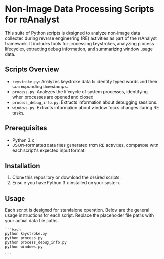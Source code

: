 # Non-Image Data Processing Scripts for reAnalyst

This suite of Python scripts is designed to analyze non-image data collected during reverse engineering (RE) activities as part of the reAnalyst framework. It includes tools for processing keystrokes, analyzing process lifecycles, extracting debug information, and summarizing window usage data.

## Scripts Overview

- `keystroke.py`: Analyzes keystroke data to identify typed words and their corresponding timestamps.
- `process.py`: Analyzes the lifecycle of system processes, identifying when processes are opened and closed.
- `process_debug_info.py`: Extracts information about debugging sessions.
- `windows.py`: Extracts information about window focus changes during RE tasks.

## Prerequisites

- Python 3.x
- JSON-formatted data files generated from RE activities, compatible with each script's expected input format.

## Installation

1. Clone this repository or download the desired scripts.
2. Ensure you have Python 3.x installed on your system.

## Usage

Each script is designed for standalone operation. Below are the general usage instructions for each script. Replace the placeholder file paths with your actual data file paths.

    ```bash
    python keystroke.py
    python process.py
    python process_debug_info.py
    python windows.py
    
    ```
